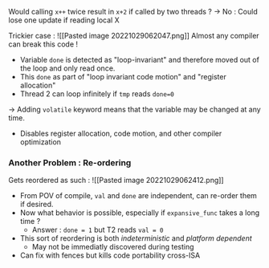 Would calling `x++` twice result in `x+2` if called by two threads ?
-> No : Could lose one update if reading local X

Trickier case : 
![[Pasted image 20221029062047.png]]
Almost any compiler can break this code !
- Variable `done` is detected as "loop-invariant" and therefore moved out of the loop and only read once.
- This `done` as part of "loop invariant code motion" and "register allocation"
- Thread 2 can loop infinitely if `tmp` reads `done=0`

-> Adding `volatile` keyword means that the variable may be changed at any time.
- Disables register allocation, code motion, and other compiler optimization

### Another Problem : Re-ordering
Gets reordered as such : 
![[Pasted image 20221029062412.png]]
- From POV of compile, `val` and `done` are independent, can re-order them if desired.
- Now what behavior is possible, especially if `expansive_func` takes a long time ?
	- Answer : `done = 1` but T2 reads `val = 0`
- This sort of reordering is both *indeterministic* and *platform dependent*
	- May not be immediatly discovered during testing
- Can fix with fences but kills code portability cross-ISA